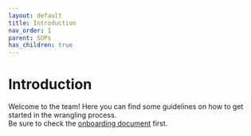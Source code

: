 ```yaml
---
layout: default
title: Introduction
nav_order: 1
parent: SOPs
has_children: true
---
```


# Introduction

Welcome to the team! Here you can find some guidelines on how to get started in the wrangling process.  
Be sure to check the [onboarding document](/ebi-wrangler-onboarding) first.